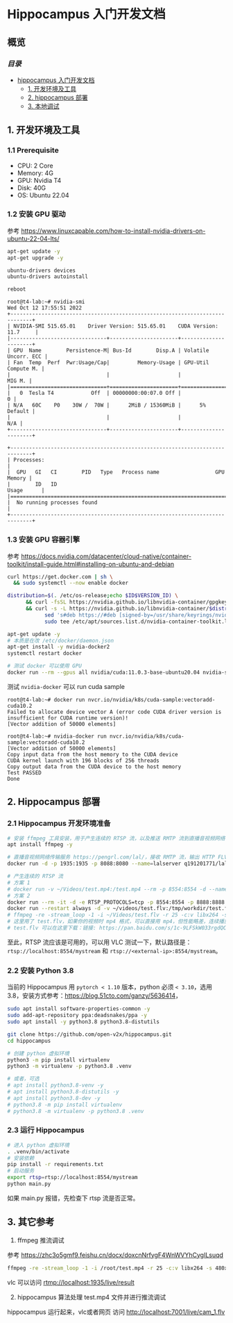 # Hippocampus 入门开发文档

## 概览

### _目录_

<!-- @import "[TOC]" {cmd="toc" depthFrom=1 depthTo=6 orderedList=false} -->

<!-- code_chunk_output -->

- [hippocampus 入门开发文档](#hippocampus-入门开发文档)
  - [1. 开发环境及工具](#1-开发环境及工具)
  - [2. hippocampus 部署](#2-hippocampus-部署)
  - [3. 本地调试](#3-本地调试)

<!-- code_chunk_output -->

## 1. 开发环境及工具

### 1.1 Prerequisite

- CPU: 2 Core
- Memory: 4G
- GPU: Nvidia T4
- Disk: 40G
- OS: Ubuntu 22.04

### 1.2 安装 GPU 驱动

参考 <https://www.linuxcapable.com/how-to-install-nvidia-drivers-on-ubuntu-22-04-lts/>

```bash
apt-get update -y
apt-get upgrade -y

ubuntu-drivers devices
ubuntu-drivers autoinstall

reboot
```

```console
root@t4-lab:~# nvidia-smi
Wed Oct 12 17:55:51 2022       
+-----------------------------------------------------------------------------+
| NVIDIA-SMI 515.65.01    Driver Version: 515.65.01    CUDA Version: 11.7     |
|-------------------------------+----------------------+----------------------+
| GPU  Name        Persistence-M| Bus-Id        Disp.A | Volatile Uncorr. ECC |
| Fan  Temp  Perf  Pwr:Usage/Cap|         Memory-Usage | GPU-Util  Compute M. |
|                               |                      |               MIG M. |
|===============================+======================+======================|
|   0  Tesla T4            Off  | 00000000:00:07.0 Off |                    0 |
| N/A   60C    P0    30W /  70W |      2MiB / 15360MiB |      5%      Default |
|                               |                      |                  N/A |
+-------------------------------+----------------------+----------------------+

+-----------------------------------------------------------------------------+
| Processes:                                                                  |
|  GPU   GI   CI        PID   Type   Process name                  GPU Memory |
|        ID   ID                                                   Usage      |
|=============================================================================|
|  No running processes found                                                 |
+-----------------------------------------------------------------------------+
```

### 1.3 安装 GPU 容器引擎

参考
<https://docs.nvidia.com/datacenter/cloud-native/container-toolkit/install-guide.html#installing-on-ubuntu-and-debian>

```bash
curl https://get.docker.com | sh \
  && sudo systemctl --now enable docker

distribution=$(. /etc/os-release;echo $ID$VERSION_ID) \
      && curl -fsSL https://nvidia.github.io/libnvidia-container/gpgkey | sudo gpg --dearmor -o /usr/share/keyrings/nvidia-container-toolkit-keyring.gpg \
      && curl -s -L https://nvidia.github.io/libnvidia-container/$distribution/libnvidia-container.list | \
            sed 's#deb https://#deb [signed-by=/usr/share/keyrings/nvidia-container-toolkit-keyring.gpg] https://#g' | \
            sudo tee /etc/apt/sources.list.d/nvidia-container-toolkit.list

apt-get update -y
# 本质是在改 /etc/docker/daemon.json
apt-get install -y nvidia-docker2
systemctl restart docker

# 测试 docker 可以使用 GPU
docker run --rm --gpus all nvidia/cuda:11.0.3-base-ubuntu20.04 nvidia-smi
```

测试 `nvidia-docker` 可以 run cuda sample

```console
root@t4-lab:~# docker run nvcr.io/nvidia/k8s/cuda-sample:vectoradd-cuda10.2
Failed to allocate device vector A (error code CUDA driver version is insufficient for CUDA runtime version)!
[Vector addition of 50000 elements]

root@t4-lab:~# nvidia-docker run nvcr.io/nvidia/k8s/cuda-sample:vectoradd-cuda10.2
[Vector addition of 50000 elements]
Copy input data from the host memory to the CUDA device
CUDA kernel launch with 196 blocks of 256 threads
Copy output data from the CUDA device to the host memory
Test PASSED
Done
```

## 2. Hippocampus 部署

### 2.1 Hippocampus 开发环境准备

```bash
# 安装 ffmpeg 工具安装，用于产生连续的 RTSP 流，以及推送 RMTP 流到直播音视频网络传输服务（lal 或者 livego）
apt install ffmpeg -y

# 直播音视频网络传输服务 https://pengrl.com/lal/，接收 RMTP 流，输出 HTTP FLV 流
docker run -d -p 1935:1935 -p 8088:8080 --name=lalserver q191201771/lal /lal/bin/lalserver -c /lal/conf/lalserver.conf.json

# 产生连续的 RTSP 流
# 方案 1
# docker run -v ~/Videos/test.mp4:/test.mp4 --rm -p 8554:8554 -d --name=gst-rtsp-launch steabert/gst-rtsp-launch "filesrc location=/test.mp4 ! decodebin ! x264enc ! rtph264pay name=pay0 pt=96"
# 方案 2
docker run --rm -it -d -e RTSP_PROTOCOLS=tcp -p 8554:8554 -p 8888:8888 aler9/rtsp-simple-server
docker run --restart always -d -v ~/videos/test.flv:/tmp/workdir/test.flv --name app_ffmpeg jrottenberg/ffmpeg -re -stream_loop -1 -i /tmp/workdir/test.flv -r 25 -c:v libx264 -s 1920x1080 -rtsp_transport tcp -f rtsp rtsp://172.17.0.1:8554/mystream
# ffmpeg -re -stream_loop -1 -i ~/Videos/test.flv -r 25 -c:v libx264 -s 1920x1080 -rtsp_transport tcp -f rtsp rtsp://localhost:8554/mystream
# 这里用了 test.flv，如果你的视频时 mp4 格式，可以直接用 mp4，但性能略差，连续播放也可能失败。可以用 https://www.aconvert.com/cn/video/mp4-to-flv/ 将 mp4 转换成 flv
# test.flv 可以在这里下载：链接: https://pan.baidu.com/s/1c-9LFSkW033rgdQC7LtBgg 提取码: 1nvo
```

至此，RTSP 流应该是可用的，可以用 VLC 测试一下，默认路径是：`rtsp://localhost:8554/mystream` 和
`rtsp://<external-ip>:8554/mystream`。

### 2.2 安装 Python 3.8

当前的 Hippocampus 用 `pytorch < 1.10` 版本，python 必须 `< 3.10`，选用
3.8，安装方式参考：<https://blog.51cto.com/ganzy/5636414>，

```bash
sudo apt install software-properties-common -y
sudo add-apt-repository ppa:deadsnakes/ppa -y
sudo apt install -y python3.8 python3.8-distutils

git clone https://github.com/open-v2x/hippocampus.git
cd hippocampus

# 创建 python 虚拟环境
python3 -m pip install virtualenv
python3 -m virtualenv -p python3.8 .venv

# 或者，可选
# apt install python3.8-venv -y
# apt install python3.8-distutils -y
# apt install python3.8-dev -y
# python3.8 -m pip install virtualenv
# python3.8 -m virtualenv -p python3.8 .venv
```

### 2.3 运行 Hippocampus

```bash
# 进入 python 虚拟环境
. .venv/bin/activate
# 安装依赖
pip install -r requirements.txt
# 启动服务
export rtsp=rtsp://localhost:8554/mystream
python main.py
```

如果 main.py 报错，先检查下 rtsp 流是否正常。

## 3. 其它参考

1. ffmpeg 推流调试

参考 <https://zhc3o5gmf9.feishu.cn/docx/doxcnNrfygF4WnWVYhCygILsuqd>

```bash
ffmpeg -re -stream_loop -1 -i /root/test.mp4 -r 25 -c:v libx264 -s 480x270 -f flv rtmp://localhost:1935/live/cam_3
```

vlc 可以访问 <rtmp://localhost:1935/live/result>

2. hippocampus 算法处理 test.mp4 文件并进行推流调试

hippocampus 运行起来，vlc或者网页 访问 <http://localhost:7001/live/cam_1.flv>
